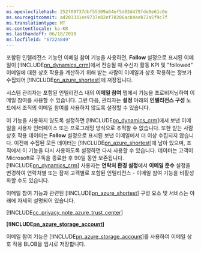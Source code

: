 ```yaml
---
ms.openlocfilehash: 252f09737dbf55309a64ef5d02d479fde0e61c0e
ms.sourcegitcommit: ad203331ee9737e82ef70206ac04eeb72a5f9c7f
ms.translationtype: MT
ms.contentlocale: ko-KR
ms.lasthandoff: 06/18/2019
ms.locfileid: "67224849"
---
```

포함된 인텔리전스 기능인 이메일 참여 기능을 사용하면, **Follow** 설정으로 표시된 이메일이 [!INCLUDE[pn_dynamics_crm](pn-dynamics-crm.md)]에서 전송될 때 수신자 활동 KPI 및 "followed" 이메일에 대한 상호 작용을 계산하기 위해 받는 사람이 이메일과 상호 작용하는 정보가 수집되어 [!INCLUDE[pn_azure_shortest](pn-azure-shortest.md)]에 저장됩니다.  
  
 시스템 관리자는 포함된 인텔리전스 내의 **이메일 참여** 탭에서 기능을 프로비저닝하여 이메일 참여를 사용할 수 있습니다. 그런 다음, 관리자는 **설정** 아래의 **인텔리전스 구성** 노드에서 조직의 이메일 참여를 사용하지 않도록 설정할 수 있습니다.  
  
 이 기능을 사용하지 않도록 설정하면 [!INCLUDE[pn_dynamics_crm](pn-dynamics-crm.md)]에서 보낸 이메일을 사용자 인터페이스 또는 프로그래밍 방식으로 추적할 수 없습니다. 또한 받는 사람 상호 작용 데이터는 **Follow** 설정으로 표시된 보낸 이메일에서 더 이상 수집되지 않습니다. 이전에 수집된 모든 데이터는 [!INCLUDE[pn_azure_shortest](pn-azure-shortest.md)]에 남아 있으며, 조직에서 이 기능을 다시 사용하도록 설정하면 다시 사용할 수 있습니다. 데이터는 고객이 Microsoft로 구독을 종료한 후 90일 동안 보존됩니다. [!INCLUDE[pn_dynamics_crm](pn-dynamics-crm.md)] 사용자는 **연락처 환경 설정**에서 **이메일 준수** 설정을 변경하여 연락처별 또는 잠재 고객별로 포함된 인텔리전스 - 이메일 참여 기능을 비활성화할 수도 있습니다.  
  
 이메일 참여 기능과 관련된 [!INCLUDE[pn_azure_shortest](pn-azure-shortest.md)] 구성 요소 및 서비스는 아래에 자세히 설명되어 있습니다.  
  
 [!INCLUDE[cc_privacy_note_azure_trust_center](cc-privacy-note-azure-trust-center.md)]  
  
 **[!INCLUDE[pn_azure_storage_account](pn-azure-storage-account.md)]**  
  
 이메일 참여 기능은 [!INCLUDE[pn_azure_storage_account](pn-azure-storage-account.md)]를 사용하여 이메일 상호 작용 BLOB을 임시로 저장합니다.
